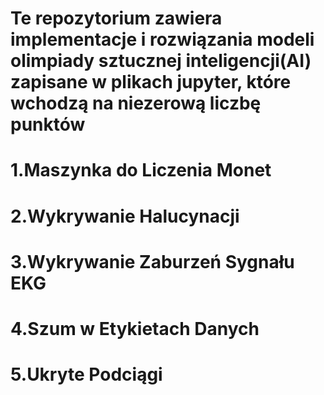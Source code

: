 # Te repozytorium zawiera implementacje i rozwiązania modeli olimpiady sztucznej inteligencji(AI) zapisane w plikach jupyter, które wchodzą na niezerową liczbę punktów
# 1.Maszynka do Liczenia Monet
# 2.Wykrywanie Halucynacji
# 3.Wykrywanie Zaburzeń Sygnału EKG
# 4.Szum w Etykietach Danych
# 5.Ukryte Podciągi
